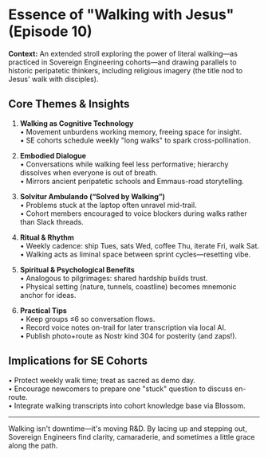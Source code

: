 # Essence of "Walking with Jesus" (Episode 10)

**Context:** An extended stroll exploring the power of literal walking—as practiced in Sovereign Engineering cohorts—and drawing parallels to historic peripatetic thinkers, including religious imagery (the title nod to Jesus' walk with disciples).

## Core Themes & Insights

1. **Walking as Cognitive Technology**  
   • Movement unburdens working memory, freeing space for insight.  
   • SE cohorts schedule weekly "long walks" to spark cross-pollination.

2. **Embodied Dialogue**  
   • Conversations while walking feel less performative; hierarchy dissolves when everyone is out of breath.  
   • Mirrors ancient peripatetic schools and Emmaus-road storytelling.

3. **Solvitur Ambulando (“Solved by Walking”)**  
   • Problems stuck at the laptop often unravel mid-trail.  
   • Cohort members encouraged to voice blockers during walks rather than Slack threads.

4. **Ritual & Rhythm**  
   • Weekly cadence: ship Tues, sats Wed, coffee Thu, iterate Fri, walk Sat.  
   • Walking acts as liminal space between sprint cycles—resetting vibe.

5. **Spiritual & Psychological Benefits**  
   • Analogous to pilgrimages: shared hardship builds trust.  
   • Physical setting (nature, tunnels, coastline) becomes mnemonic anchor for ideas.

6. **Practical Tips**  
   • Keep groups ≤6 so conversation flows.  
   • Record voice notes on-trail for later transcription via local AI.  
   • Publish photo+route as Nostr kind 304 for posterity (and zaps!).

## Implications for SE Cohorts

• Protect weekly walk time; treat as sacred as demo day.  
• Encourage newcomers to prepare one "stuck" question to discuss en-route.  
• Integrate walking transcripts into cohort knowledge base via Blossom.

---
Walking isn't downtime—it's moving R&D. By lacing up and stepping out, Sovereign Engineers find clarity, camaraderie, and sometimes a little grace along the path. 